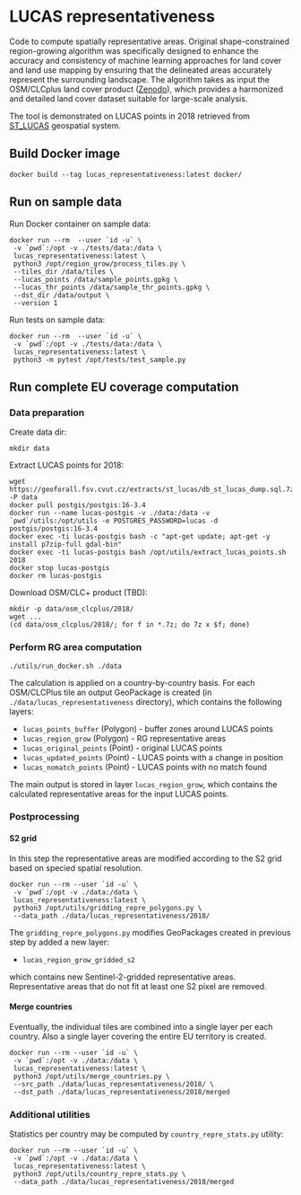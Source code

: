 # LUCAS representativeness

Code to compute spatially representative areas. Original
shape-constrained region-growing algorithm was specifically designed
to enhance the accuracy and consistency of machine learning approaches
for land cover and land use mapping by ensuring that the delineated
areas accurately represent the surrounding landscape. The algorithm
takes as input the OSM/CLCplus land cover product ([Zenodo](https://zenodo.org/records/15039461)), which
provides a harmonized and detailed land cover dataset suitable for
large-scale analysis.

The tool is demonstrated on LUCAS points in 2018 retrieved from
[ST_LUCAS](https://geoforall.fsv.cvut.cz/st_lucas/) geospatial system.

## Build Docker image

```
docker build --tag lucas_representativeness:latest docker/
```

## Run on sample data

Run Docker container on sample data:

```
docker run --rm  --user `id -u` \
 -v `pwd`:/opt -v ./tests/data:/data \
 lucas_representativeness:latest \
 python3 /opt/region_grow/process_tiles.py \
 --tiles_dir /data/tiles \
 --lucas_points /data/sample_points.gpkg \
 --lucas_thr_points /data/sample_thr_points.gpkg \
 --dst_dir /data/output \
 --version 1
```

Run tests on sample data:

```
docker run --rm  --user `id -u` \
 -v `pwd`:/opt -v ./tests/data:/data \
 lucas_representativeness:latest \
 python3 -m pytest /opt/tests/test_sample.py
```

## Run complete EU coverage computation

### Data preparation

Create data dir:

```
mkdir data
```

Extract LUCAS points for 2018:

```
wget https://geoforall.fsv.cvut.cz/extracts/st_lucas/db_st_lucas_dump.sql.7z -P data
docker pull postgis/postgis:16-3.4
docker run --name lucas-postgis -v ./data:/data -v `pwd`/utils:/opt/utils -e POSTGRES_PASSWORD=lucas -d postgis/postgis:16-3.4
docker exec -ti lucas-postgis bash -c "apt-get update; apt-get -y install p7zip-full gdal-bin"
docker exec -ti lucas-postgis bash /opt/utils/extract_lucas_points.sh 2018
docker stop lucas-postgis
docker rm lucas-postgis
```

Download OSM/CLC+ product (TBD):

```
mkdir -p data/osm_clcplus/2018/
wget ...
(cd data/osm_clcplus/2018/; for f in *.7z; do 7z x $f; done)
```

### Perform RG area computation

```
./utils/run_docker.sh ./data
```

The calculation is applied on a country-by-country basis. For each
OSM/CLCPlus tile an output GeoPackage is created (in
`./data/lucas_representativeness` directory), which contains the
following layers:

- `lucas_points_buffer` (Polygon) - buffer zones around LUCAS points
- `lucas_region_grow` (Polygon) - RG representative areas
- `lucas_original_points` (Point) - original LUCAS points
- `lucas_updated_points` (Point) - LUCAS points with a change in position
- `lucas_nomatch_points` (Point) - LUCAS points with no match found

The main output is stored in layer `lucas_region_grow`, which contains
the calculated representative areas for the input LUCAS points.

### Postprocessing

#### S2 grid

In this step the representative areas are modified according to the S2
grid based on specied spatial resolution.

```
docker run --rm --user `id -u` \
 -v `pwd`:/opt -v ./data:/data \
 lucas_representativeness:latest \
 python3 /opt/utils/gridding_repre_polygons.py \
 --data_path ./data/lucas_representativeness/2018/
 ```

The `gridding_repre_polygons.py` modifies GeoPackages created in
previous step by added a new layer:

- `lucas_region_grow_gridded_s2`

which contains new Sentinel-2-gridded representative
areas. Representative areas that do not fit at least one S2 pixel are
removed.

#### Merge countries

Eventually, the individual tiles are combined into a single layer per
each country. Also a single layer covering the entire EU territory is
created.

```
docker run --rm --user `id -u` \
 -v `pwd`:/opt -v ./data:/data \
 lucas_representativeness:latest \
 python3 /opt/utils/merge_countries.py \
 --src_path ./data/lucas_representativeness/2018/ \
 --dst_path ./data/lucas_representativeness/2018/merged
```

### Additional utilities

Statistics per country may be computed by `country_repre_stats.py` utility:

```
docker run --rm --user `id -u` \
 -v `pwd`:/opt -v ./data:/data \
 lucas_representativeness:latest \
 python3 /opt/utils/country_repre_stats.py \
 --data_path ./data/lucas_representativeness/2018/merged
```
